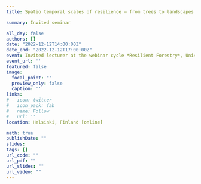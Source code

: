 ```yaml
---
title: Spatio temporal scales of resilience – from trees to landscapes and climatic change

summary: Invited seminar 

all_day: false
authors: []
date: "2022-12-12T14:00:00Z"
date_end: "2022-12-12T17:00:00Z"
event: Invited lecturer at the webinar cycle *Resilient Forestry*, University of Helsinki
event_url: ''
featured: false
image:
  focal_point: ""
  preview_only: false
  caption: ''
links:
# - icon: twitter
#   icon_pack: fab
#   name: Follow
#   url: ''
location: Helsinki, Finland [online]

math: true
publishDate: ""
slides: 
tags: []
url_code: ""
url_pdf: ""
url_slides: ""
url_video: ""
---
```

